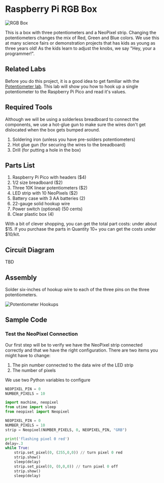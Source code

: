 # Raspberry Pi RGB Box

![RGB Box](../img/rgb-box.png)

This is a box with three potentiometers and a NeoPixel strip.  Changing the potentiometers changes the mix of Red, Green and Blue colors.  We use this at many science fairs or demonstration projects that has kids as young as three years old!  As the kids learn to adjust the knobs, we say "Hey, your a programmer!".

## Related Labs

Before you do this project, it is a good idea to get familiar with the [Potentiometer lab](../basics/03-potentiometer/).  This lab will show you how to hook up a single potentiometer to the Raspberry Pi Pico and read it's values.

## Required Tools

Although we will be using a solderless breadboard to connect the components, we use a hot-glue gun to make sure the wires don't get dislocated when the box gets bumped around.

1. Soldering iron (unless you have pre-solders potentiometers)
2. Hot glue gun (for securing the wires to the breadboard)
3. Drill (for putting a hole in the box)

## Parts List

1. Raspberry Pi Pico with headers ($4)
2. 1/2 size breadboard ($2)
3. Three 10K linear potentiometers ($2)
4. LED strip with 10 NeoPixels ($2)
5. Battery case with 3 AA batteries (2)
6. 22-gauge solid hookup wire
7. Power switch (optional) (50 cents)
8. Clear plastic box (4)

With a bit of clever shopping, you can get the total part costs: under about $15.  If you purchase the parts in Quantity 10+ you can get the costs under $10/kit.

## Circuit Diagram

TBD

## Assembly
Solder six-inches of hookup wire to each of the three pins on the three potentiometers.

![Potentiometer Hookups](../img/rgb-box-potentiometer-hookups.png)

## Sample Code

### Test the NeoPixel Connection
Our first step will be to verify we have the NeoPixel strip connected correctly and that we have the right configuration.  There are two items you might have to change:

1. The pin number connected to the data wire of the LED strip
2. The number of pixels

We use two Python variables to configure
```py
NEOPIXEL_PIN = 0
NUMBER_PIXELS = 10
```

```py
import machine, neopixel
from utime import sleep
from neopixel import Neopixel

NEOPIXEL_PIN = 0
NUMBER_PIXELS = 10
strip = Neopixel(NUMBER_PIXELS, 0, NEOPIXEL_PIN, "GRB")

print('flashing pixel 0 red')
delay=.3
while True:
    strip.set_pixel(0, (255,0,0)) // turn pixel 0 red
    strip.show()
    sleep(delay)
    strip.set_pixel(0, (0,0,0)) // turn pixel 0 off
    strip.show()
    sleep(delay)
```

